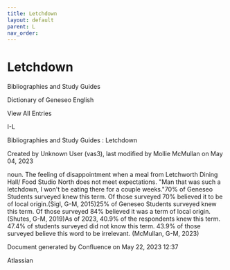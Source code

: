 ```yaml
---
title: Letchdown
layout: default
parent: L
nav_order:
---
```


# Letchdown

Bibliographies and Study Guides

Dictionary of Geneseo English

View All Entries

I-L

Bibliographies and Study Guides : Letchdown

Created by  Unknown User (vas3), last modified by  Mollie McMullan on May 04, 2023

noun. The feeling of disappointment when a meal from Letchworth Dining Hall/ Food Studio North does not meet expectations. &quot;Man that was such a letchdown, I won't be eating there for a couple weeks.&quot;70% of Geneseo Students surveyed knew this term. Of those surveyed 70% believed it to be of local origin.(Sigl, G-M, 2015)25% of Geneseo Students surveyed knew this term. Of those surveyed 84% believed it was a term of local origin.(Shutes, G-M, 2019)As of 2023, 40.9% of the respondents knew this term. 47.4% of students surveyed did not know this term. 43.9% of those surveyed believe this word to be irrelevant. (McMullan, G-M, 2023)

Document generated by Confluence on May 22, 2023 12:37

Atlassian
